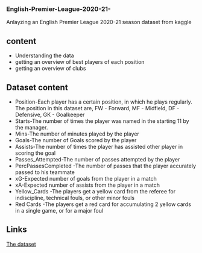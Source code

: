 ### **English-Premier-League-2020-21-**
Anlayzing an English Premier League 2020-21 season dataset from kaggle
## content
- Understanding the data
- getting an overview of best players of each position
- getting an overview of clubs 
## Dataset content
- Position-Each player has a certain position, in which he plays regularly. The position in this dataset are, FW - Forward, MF - Midfield, DF - Defensive, GK - Goalkeeper
- Starts-The number of times the player was named in the starting 11 by the manager.
- Mins-The number of minutes played by the player
- Goals-The number of Goals scored by the player
- Assists-The number of times the player has assisted other player in scoring the goal
- Passes_Attempted-The number of passes attempted by the player
- PercPassesCompleted	-The number of passes that the player accurately passed to his teammate
- xG-Expected number of goals from the player in a match
- xA-Expected number of assists from the player in a match
- Yellow_Cards	-The players get a yellow card from the referee for indiscipline, technical fouls, or other minor fouls
- Red Cards	-The players get a red card for accumulating 2 yellow cards in a single game, or for a major foul
## Links
[The dataset](https://www.kaggle.com/rajatrc1705/english-premier-league202021)


